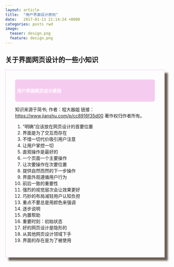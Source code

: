 ```yaml
---
layout: article
title:  "用户界面设计原则"
date:   2017-01-11 21:14:24 +0800
categories: posts rwd
image:
  teaser: design.png
  feature: design.png
---
```


## 关于界面网页设计的一些小知识

<div class="row img-rounded" style="padding:30px; box-shadow: 10px 10px 5px #696155; border: 1px solid #f6cbf0;">
<div class="col-md-12">
<div style="background: #f6cbf0; color:white; border-radius:6px; padding:6px;" markdown="1">

#### 用户界面网页设计原则
</div>
</div>
<div class="col-md-8" markdown="1" ><!-- right -->

知识来源于简书; 作者：程大器姐 链接：https://www.jianshu.com/p/cc8916f35d00  著作权归作者所有。

1. “明确”应该放在网页设计的首要位置
2. 界面是为了交互而存在
3. 不惜一切代价吸引用户注意
4. 让用户掌控一切
5. 直观操作是最好的
6. 一个页面一个主要操作
7. 让次要操作在次要位置
8. 提供自然而然的下一步操作
9. 界面外观遵循用户行为
10. 前后一致的重要性
11. 强烈的视觉层次会让效果更好
12. 巧妙的布局减轻用户认知负担
13. 重点不要总是用颜色来强调
14. 逐步说明
15. 内置帮助
16. 重要时刻：初始状态
17. 好的网页设计是隐形的
18. 从其他网页设计领域下手
19. 界面的存在是为了被使用
</div>
</div>



